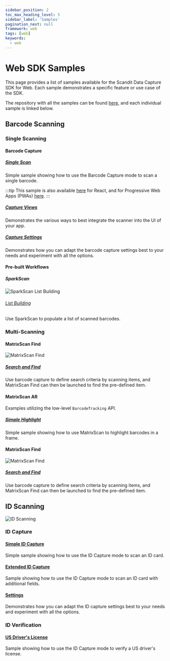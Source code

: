 ```yaml
---
sidebar_position: 2
toc_max_heading_level: 5
sidebar_label: 'Samples'
pagination_next: null
framework: web
tags: [web]
keywords:
  - web
---
```


# Web SDK Samples

This page provides a list of samples available for the Scandit Data Capture SDK for Web. Each sample demonstrates a specific feature or use case of the SDK.

The repository with all the samples can be found [here](https://github.com/Scandit/datacapture-web-samples), and each individual sample is linked below.

## Barcode Scanning

### Single Scanning

#### Barcode Capture


##### [Single Scan](https://github.com/Scandit/datacapture-web-samples/tree/master/BarcodeCaptureSimpleSample)

Simple sample showing how to use the Barcode Capture mode to scan a single barcode.

:::tip
This sample is also available [here](https://github.com/Scandit/datacapture-web-samples/tree/master/BarcodeCaptureReactSample) for React, and for Progressive Web Apps (PWAs) [here](https://github.com/Scandit/datacapture-web-samples/tree/master/BarcodeCaptureSimplePwaSample).
:::

##### [Capture Views](https://github.com/Scandit/datacapture-web-samples/tree/master/BarcodeCaptureViewsSample)

Demonstrates the various ways to best integrate the scanner into the UI of your app.

##### [Capture Settings](https://github.com/Scandit/datacapture-web-samples/tree/master/BarcodeCaptureSettingsSample)

Demonstrates how you can adapt the barcode capture settings best to your needs and experiment with all the options.

#### Pre-built Workflows

##### SparkScan

![SparkScan List Building](/img/samples/sparkscan_list_building.png)

###### [List Building](https://github.com/Scandit/datacapture-web-samples/tree/master/ListBuildingSample)

Use SparkScan to populate a list of scanned barcodes.

### Multi-Scanning

#### MatrixScan Find

![MatrixScan Find](/img/samples/ms_find_web.png)

##### [Search and Find](https://github.com/Scandit/datacapture-web-samples/tree/master/SearchAndFindSample)

Use barcode capture to define search criteria by scanning items, and MatrixScan Find can then be launched to find the pre-defined item.

#### MatrixScan AR

Examples utilizing the low-level `BarcodeTracking` API.

##### [Simple Highlight](https://github.com/Scandit/datacapture-web-samples/tree/master/MatrixScanSimpleSample)

Simple sample showing how to use MatrixScan to highlight barcodes in a frame.

#### MatrixScan Find

![MatrixScan Find](/img/samples/ms_find_web.png)

##### [Search and Find](https://github.com/Scandit/datacapture-web-samples/tree/master/SearchAndFindSample)

Use barcode capture to define search criteria by scanning items, and MatrixScan Find can then be launched to find the pre-defined item.

## ID Scanning

![ID Scanning](/img/samples/id_scanning.png)

### ID Capture

#### [Simple ID Capture](https://github.com/Scandit/datacapture-web-samples/tree/master/IdCaptureSimpleSample)

Simple sample showing how to use the ID Capture mode to scan an ID card.

#### [Extended ID Capture](https://github.com/Scandit/datacapture-web-samples/tree/master/IdCaptureExtendedSample)

Sample showing how to use the ID Capture mode to scan an ID card with additional fields.

#### [Settings](https://github.com/Scandit/datacapture-web-samples/tree/master/IdCaptureSettingsSample)

Demonstrates how you can adapt the ID capture settings best to your needs and experiment with all the options.

### ID Verification

#### [US Driver's License](https://github.com/Scandit/datacapture-web-samples/tree/master/USDLVerificationSample)

Sample showing how to use the ID Capture mode to verify a US driver's license.